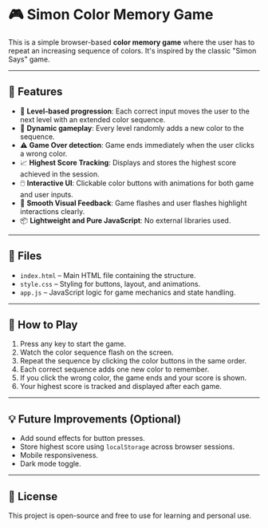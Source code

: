 # 🎮 Simon Color Memory Game

This is a simple browser-based **color memory game** where the user has to repeat an increasing sequence of colors. It's inspired by the classic "Simon Says" game.

---

## 🚀 Features

- 🎯 **Level-based progression**: Each correct input moves the user to the next level with an extended color sequence.
- 🔁 **Dynamic gameplay**: Every level randomly adds a new color to the sequence.
- ⚠️ **Game Over detection**: Game ends immediately when the user clicks a wrong color.
- 📈 **Highest Score Tracking**: Displays and stores the highest score achieved in the session.
- 🖱️ **Interactive UI**: Clickable color buttons with animations for both game and user inputs.
- 🎨 **Smooth Visual Feedback**: Game flashes and user flashes highlight interactions clearly.
- 📦 **Lightweight and Pure JavaScript**: No external libraries used.

---

## 📁 Files

- `index.html` – Main HTML file containing the structure.
- `style.css` – Styling for buttons, layout, and animations.
- `app.js` – JavaScript logic for game mechanics and state handling.

---

## 🧠 How to Play

1. Press any key to start the game.
2. Watch the color sequence flash on the screen.
3. Repeat the sequence by clicking the color buttons in the same order.
4. Each correct sequence adds one new color to remember.
5. If you click the wrong color, the game ends and your score is shown.
6. Your highest score is tracked and displayed after each game.

---


## 💡 Future Improvements (Optional)

- Add sound effects for button presses.
- Store highest score using `localStorage` across browser sessions.
- Mobile responsiveness.
- Dark mode toggle.

---

## 📜 License

This project is open-source and free to use for learning and personal use.

